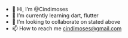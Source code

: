 - 👋 Hi, I’m @Cindimoses
- 🌱 I’m currently learning dart, flutter
- 💞️ I’m looking to collaborate on stated above
- 📫 How to reach me cindimoses@gmail.com

<!---
Cindimoses/Cindimoses is a ✨ special ✨ repository because its `README.md` (this file) appears on your GitHub profile.
You can click the Preview link to take a look at your changes.
--->
